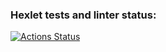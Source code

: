 ### Hexlet tests and linter status:
[![Actions Status](https://github.com/roaddust2/python-project-83/workflows/hexlet-check/badge.svg)](https://github.com/roaddust2/python-project-83/actions)